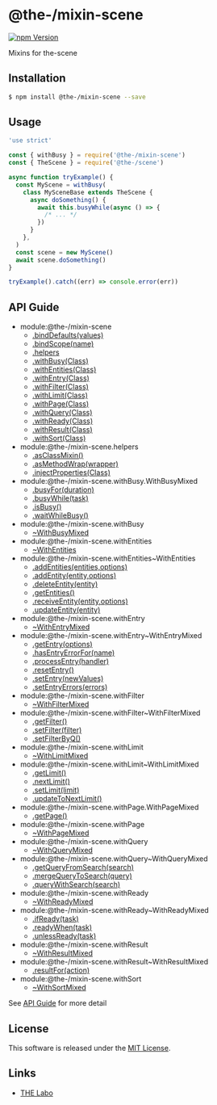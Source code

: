 @the-/mixin-scene
==========

<!---
This file is generated by @the-/templates. Do not update manually.
--->

<!-- Badge Start -->
<a name="badges"></a>

[![npm Version][bd_npm_shield_url]][bd_npm_url]

[bd_repo_url]: https://github.com/the-labo/the
[bd_npm_url]: http://www.npmjs.org/package/@the-/mixin-scene
[bd_npm_shield_url]: http://img.shields.io/npm/v/@the-/mixin-scene.svg?style=flat

<!-- Badge End -->


<!-- Description Start -->
<a name="description"></a>

Mixins for the-scene

<!-- Description End -->


<!-- Overview Start -->
<a name="overview"></a>




<!-- Overview End -->


<!-- Sections Start -->
<a name="sections"></a>

<!-- Section from "doc/readme/01.Installation.md.hbs" Start -->

<a name="section-doc-readme-01-installation-md"></a>

Installation
-----

```bash
$ npm install @the-/mixin-scene --save
```


<!-- Section from "doc/readme/01.Installation.md.hbs" End -->

<!-- Section from "doc/readme/02.Usage.md.hbs" Start -->

<a name="section-doc-readme-02-usage-md"></a>

Usage
---------

```javascript
'use strict'

const { withBusy } = require('@the-/mixin-scene')
const { TheScene } = require('@the-/scene')

async function tryExample() {
  const MyScene = withBusy(
    class MySceneBase extends TheScene {
      async doSomething() {
        await this.busyWhile(async () => {
          /* ... */
        })
      }
    },
  )
  const scene = new MyScene()
  await scene.doSomething()
}

tryExample().catch((err) => console.error(err))

```


<!-- Section from "doc/readme/02.Usage.md.hbs" End -->


<!-- Sections Start -->

<a name="api"></a>

## API Guide


- module:@the-/mixin-scene
  - [.bindDefaults(values)](./doc/api/api.md#module_@the-/mixin-scene.bindDefaults)
  - [.bindScope(name)](./doc/api/api.md#module_@the-/mixin-scene.bindScope)
  - [.helpers](./doc/api/api.md#module_@the-/mixin-scene.helpers)
  - [.withBusy(Class)](./doc/api/api.md#module_@the-/mixin-scene.withBusy)
  - [.withEntities(Class)](./doc/api/api.md#module_@the-/mixin-scene.withEntities)
  - [.withEntry(Class)](./doc/api/api.md#module_@the-/mixin-scene.withEntry)
  - [.withFilter(Class)](./doc/api/api.md#module_@the-/mixin-scene.withFilter)
  - [.withLimit(Class)](./doc/api/api.md#module_@the-/mixin-scene.withLimit)
  - [.withPage(Class)](./doc/api/api.md#module_@the-/mixin-scene.withPage)
  - [.withQuery(Class)](./doc/api/api.md#module_@the-/mixin-scene.withQuery)
  - [.withReady(Class)](./doc/api/api.md#module_@the-/mixin-scene.withReady)
  - [.withResult(Class)](./doc/api/api.md#module_@the-/mixin-scene.withResult)
  - [.withSort(Class)](./doc/api/api.md#module_@the-/mixin-scene.withSort)
- module:@the-/mixin-scene.helpers
  - [.asClassMixin()](./doc/api/api.md#module_@the-/mixin-scene.helpers.asClassMixin)
  - [.asMethodWrap(wrapper)](./doc/api/api.md#module_@the-/mixin-scene.helpers.asMethodWrap)
  - [.injectProperties(Class)](./doc/api/api.md#module_@the-/mixin-scene.helpers.injectProperties)
- module:@the-/mixin-scene.withBusy.WithBusyMixed
  - [.busyFor(duration)](./doc/api/api.md#module_@the-/mixin-scene.withBusy.WithBusyMixed.busyFor)
  - [.busyWhile(task)](./doc/api/api.md#module_@the-/mixin-scene.withBusy.WithBusyMixed.busyWhile)
  - [.isBusy()](./doc/api/api.md#module_@the-/mixin-scene.withBusy.WithBusyMixed.isBusy)
  - [.waitWhileBusy()](./doc/api/api.md#module_@the-/mixin-scene.withBusy.WithBusyMixed.waitWhileBusy)
- module:@the-/mixin-scene.withBusy
  - [~WithBusyMixed](./doc/api/api.md#module_@the-/mixin-scene.withBusy~WithBusyMixed)
- module:@the-/mixin-scene.withEntities
  - [~WithEntities](./doc/api/api.md#module_@the-/mixin-scene.withEntities~WithEntities)
- module:@the-/mixin-scene.withEntities~WithEntities
  - [.addEntities(entities,options)](./doc/api/api.md#module_@the-/mixin-scene.withEntities~WithEntities.addEntities)
  - [.addEntity(entity,options)](./doc/api/api.md#module_@the-/mixin-scene.withEntities~WithEntities.addEntity)
  - [.deleteEntity(entity)](./doc/api/api.md#module_@the-/mixin-scene.withEntities~WithEntities.deleteEntity)
  - [.getEntities()](./doc/api/api.md#module_@the-/mixin-scene.withEntities~WithEntities.getEntities)
  - [.receiveEntity(entity,options)](./doc/api/api.md#module_@the-/mixin-scene.withEntities~WithEntities.receiveEntity)
  - [.updateEntity(entity)](./doc/api/api.md#module_@the-/mixin-scene.withEntities~WithEntities.updateEntity)
- module:@the-/mixin-scene.withEntry
  - [~WithEntryMixed](./doc/api/api.md#module_@the-/mixin-scene.withEntry~WithEntryMixed)
- module:@the-/mixin-scene.withEntry~WithEntryMixed
  - [.getEntry(options)](./doc/api/api.md#module_@the-/mixin-scene.withEntry~WithEntryMixed.getEntry)
  - [.hasEntryErrorFor(name)](./doc/api/api.md#module_@the-/mixin-scene.withEntry~WithEntryMixed.hasEntryErrorFor)
  - [.processEntry(handler)](./doc/api/api.md#module_@the-/mixin-scene.withEntry~WithEntryMixed.processEntry)
  - [.resetEntry()](./doc/api/api.md#module_@the-/mixin-scene.withEntry~WithEntryMixed.resetEntry)
  - [.setEntry(newValues)](./doc/api/api.md#module_@the-/mixin-scene.withEntry~WithEntryMixed.setEntry)
  - [.setEntryErrors(errors)](./doc/api/api.md#module_@the-/mixin-scene.withEntry~WithEntryMixed.setEntryErrors)
- module:@the-/mixin-scene.withFilter
  - [~WithFilterMixed](./doc/api/api.md#module_@the-/mixin-scene.withFilter~WithFilterMixed)
- module:@the-/mixin-scene.withFilter~WithFilterMixed
  - [.getFilter()](./doc/api/api.md#module_@the-/mixin-scene.withFilter~WithFilterMixed.getFilter)
  - [.setFilter(filter)](./doc/api/api.md#module_@the-/mixin-scene.withFilter~WithFilterMixed.setFilter)
  - [.setFilterByQ()](./doc/api/api.md#module_@the-/mixin-scene.withFilter~WithFilterMixed.setFilterByQ)
- module:@the-/mixin-scene.withLimit
  - [~WithLimitMixed](./doc/api/api.md#module_@the-/mixin-scene.withLimit~WithLimitMixed)
- module:@the-/mixin-scene.withLimit~WithLimitMixed
  - [.getLimit()](./doc/api/api.md#module_@the-/mixin-scene.withLimit~WithLimitMixed.getLimit)
  - [.nextLimit()](./doc/api/api.md#module_@the-/mixin-scene.withLimit~WithLimitMixed.nextLimit)
  - [.setLimit(limit)](./doc/api/api.md#module_@the-/mixin-scene.withLimit~WithLimitMixed.setLimit)
  - [.updateToNextLimit()](./doc/api/api.md#module_@the-/mixin-scene.withLimit~WithLimitMixed.updateToNextLimit)
- module:@the-/mixin-scene.withPage.WithPageMixed
  - [.getPage()](./doc/api/api.md#module_@the-/mixin-scene.withPage.WithPageMixed.getPage)
- module:@the-/mixin-scene.withPage
  - [~WithPageMixed](./doc/api/api.md#module_@the-/mixin-scene.withPage~WithPageMixed)
- module:@the-/mixin-scene.withQuery
  - [~WithQueryMixed](./doc/api/api.md#module_@the-/mixin-scene.withQuery~WithQueryMixed)
- module:@the-/mixin-scene.withQuery~WithQueryMixed
  - [.getQueryFromSearch(search)](./doc/api/api.md#module_@the-/mixin-scene.withQuery~WithQueryMixed.getQueryFromSearch)
  - [.mergeQueryToSearch(query)](./doc/api/api.md#module_@the-/mixin-scene.withQuery~WithQueryMixed.mergeQueryToSearch)
  - [.queryWithSearch(search)](./doc/api/api.md#module_@the-/mixin-scene.withQuery~WithQueryMixed.queryWithSearch)
- module:@the-/mixin-scene.withReady
  - [~WithReadyMixed](./doc/api/api.md#module_@the-/mixin-scene.withReady~WithReadyMixed)
- module:@the-/mixin-scene.withReady~WithReadyMixed
  - [.ifReady(task)](./doc/api/api.md#module_@the-/mixin-scene.withReady~WithReadyMixed.ifReady)
  - [.readyWhen(task)](./doc/api/api.md#module_@the-/mixin-scene.withReady~WithReadyMixed.readyWhen)
  - [.unlessReady(task)](./doc/api/api.md#module_@the-/mixin-scene.withReady~WithReadyMixed.unlessReady)
- module:@the-/mixin-scene.withResult
  - [~WithResultMixed](./doc/api/api.md#module_@the-/mixin-scene.withResult~WithResultMixed)
- module:@the-/mixin-scene.withResult~WithResultMixed
  - [.resultFor(action)](./doc/api/api.md#module_@the-/mixin-scene.withResult~WithResultMixed.resultFor)
- module:@the-/mixin-scene.withSort
  - [~WithSortMixed](./doc/api/api.md#module_@the-/mixin-scene.withSort~WithSortMixed)

See [API Guide](./doc/api/api.md) for more detail


<!-- LICENSE Start -->
<a name="license"></a>

License
-------
This software is released under the [MIT License](https://github.com/the-labo/the/blob/master/LICENSE).

<!-- LICENSE End -->


<!-- Links Start -->
<a name="links"></a>

Links
------

+ [THE Labo][the_labo_url]

[the_labo_url]: https://github.com/the-labo

<!-- Links End -->
